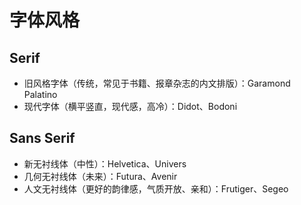 # 字体风格

## Serif

- 旧风格字体（传统，常见于书籍、报章杂志的内文排版）：Garamond Palatino
- 现代字体（横平竖直，现代感，高冷）：Didot、Bodoni

## Sans Serif

- 新无衬线体（中性）：Helvetica、Univers
- 几何无衬线体（未来）：Futura、Avenir
- 人文无衬线体（更好的韵律感，气质开放、亲和）：Frutiger、Segeo

